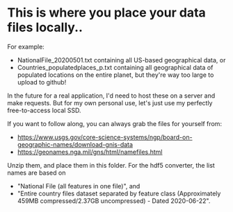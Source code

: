 # This is where you place your data files locally..
For example:
  - NationalFile_20200501.txt containing all US-based geographical data, or
  - Countries_populatedplaces_p.txt containing all geographical data of populated locations on the entire planet, 
but they're way too large to upload to github!

In the future for a real application, I'd need to host these on a server and make requests.
But for my own personal use, let's just use my perfectly free-to-access local SSD.

If you want to follow along, you can always grab the files for yourself from:
  - https://www.usgs.gov/core-science-systems/ngp/board-on-geographic-names/download-gnis-data
  - https://geonames.nga.mil/gns/html/namefiles.html
 
 Unzip them, and place them in this folder.
 For the hdf5 converter, the list names are based on 
 - "National File (all features in one file)", and 
 - "Entire country files dataset separated by feature class (Approximately 459MB compressed/2.37GB uncompressed) - Dated 2020-06-22".

